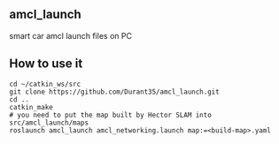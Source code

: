## amcl_launch
smart car amcl launch files on PC 

## How to use it
```shell
cd ~/catkin_ws/src
git clone https://github.com/Durant35/amcl_launch.git
cd ..
catkin_make
# you need to put the map built by Hector SLAM into src/amcl_launch/maps
roslaunch amcl_launch amcl_networking.launch map:=<build-map>.yaml
```


